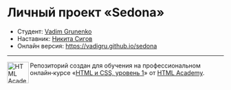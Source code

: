 # Личный проект «Sedona»

* Студент: [Vadim Grunenko](https://up.htmlacademy.ru/htmlcss/26/user/507341)
* Наставник: [Никита Сигов](https://htmlacademy.ru/profile/crazer)
* Онлайн версия: https://vadigru.github.io/sedona

---

<a href="https://htmlacademy.ru/intensive/htmlcss"><img align="left" width="50" height="50" alt="HTML Academy" src="https://up.htmlacademy.ru/static/img/intensive/htmlcss/logo-for-github-2.png"></a>

Репозиторий создан для обучения на профессиональном онлайн‑курсе «[HTML и CSS, уровень 1](https://htmlacademy.ru/intensive/htmlcss)» от [HTML Academy](https://htmlacademy.ru).
